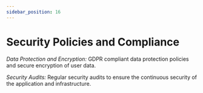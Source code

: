 ```yaml
---
sidebar_position: 16
---
```


# Security Policies and Compliance

 *Data Protection and Encryption:* GDPR compliant data protection policies and secure encryption of user data.

*Security Audits:* Regular security audits to ensure the continuous security of the application and infrastructure.
